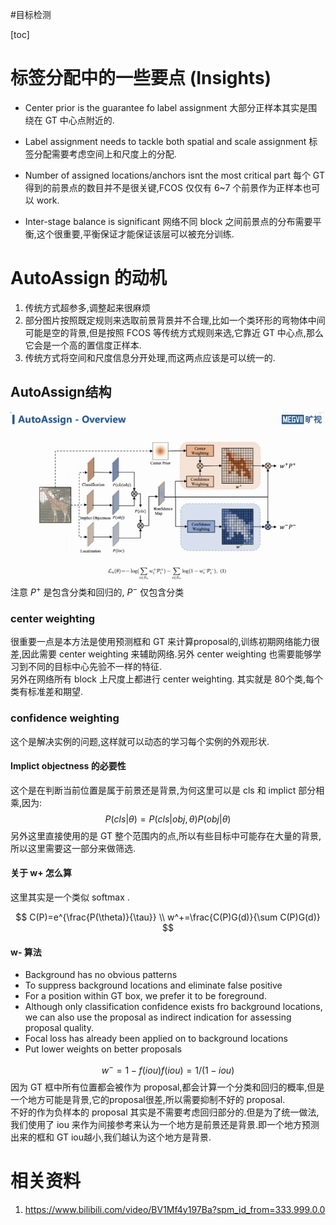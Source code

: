 #目标检测 

[toc]
# 标签分配中的一些要点 (Insights)
- Center prior is the guarantee fo label assignment
    大部分正样本其实是围绕在 GT 中心点附近的.

- Label assignment needs to tackle both spatial and scale assignment
    标签分配需要考虑空间上和尺度上的分配.
    
- Number of assigned locations/anchors isnt the most critical part
    每个 GT 得到的前景点的数目并不是很关键,FCOS 仅仅有 6~7 个前景作为正样本也可以 work.

- Inter-stage balance is significant
    网络不同 block 之间前景点的分布需要平衡,这个很重要,平衡保证才能保证该层可以被充分训练.

# AutoAssign 的动机
1. 传统方式超参多,调整起来很麻烦
2. 部分图片按照既定规则来选取前景背景并不合理,比如一个类环形的弯物体中间可能是空的背景,但是按照 FCOS 等传统方式规则来选,它靠近 GT 中心点,那么它会是一个高的置信度正样本.
3. 传统方式将空间和尺度信息分开处理,而这两点应该是可以统一的.

## AutoAssign结构
![autoassign_fig1](../Attachments/autoassign_fig1.png)
注意 $P^+$ 是包含分类和回归的, $P^-$ 仅包含分类

### center weighting
很重要一点是本方法是使用预测框和 GT 来计算proposal的,训练初期网络能力很差,因此需要 center weighting 来辅助网络.另外 center weighting 也需要能够学习到不同的目标中心先验不一样的特征.  
另外在网络所有 block 上尺度上都进行 center weighting.  其实就是 80个类,每个类有标准差和期望.


### confidence weighting
这个是解决实例的问题,这样就可以动态的学习每个实例的外观形状.

#### Implict objectness 的必要性
这个是在判断当前位置是属于前景还是背景,为何这里可以是 cls 和 implict 部分相乘,因为:
$$
P(cls|\theta)=P(cls|obj,\theta)P(obj|\theta)
$$
另外这里直接使用的是 GT 整个范围内的点,所以有些目标中可能存在大量的背景,所以这里需要这一部分来做筛选.

#### 关于 w+ 怎么算
这里其实是一个类似 softmax .

$$
C(P)=e^{\frac{P(\theta)}{\tau}}  \\
w^+=\frac{C(P)G(d)}{\sum C(P)G(d)}
$$

#### w- 算法
- Background has no obvious patterns
- To suppress background locations and eliminate false positive
- For a position within GT box, we prefer it to be foreground.
- Although only classification confidence exists fro background locations, we can also use the proposal as indirect indication for assessing proposal quality.
- Focal loss has already been applied on to background locations
- Put lower weights on better proposals

$$
w^-=1-f(iou)
f(iou)=1/(1-iou)
$$
因为 GT 框中所有位置都会被作为 proposal,都会计算一个分类和回归的概率,但是一个地方可能是背景,它的proposal很差,所以需要抑制不好的 proposal.  
不好的作为负样本的 proposal 其实是不需要考虑回归部分的.但是为了统一做法,我们使用了 iou 来作为间接参考来认为一个地方是前景还是背景.即一个地方预测出来的框和 GT iou越小,我们越认为这个地方是背景.  





# 相关资料
1. https://www.bilibili.com/video/BV1Mf4y197Ba?spm_id_from=333.999.0.0
